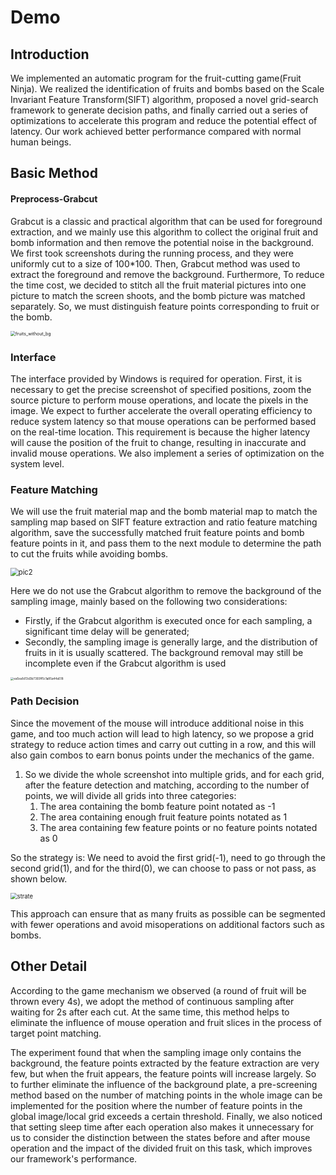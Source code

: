 # Demo

## Introduction

We implemented an automatic program for the fruit-cutting game(Fruit Ninja). We realized the identification of fruits and bombs based on the Scale Invariant Feature Transform(SIFT) algorithm, proposed a novel grid-search framework to generate decision paths, and finally carried out a series of optimizations to accelerate this program and reduce the potential effect of latency. Our work achieved better performance compared with normal human beings. 



## Basic Method

#### Preprocess-Grabcut

Grabcut is a classic and practical algorithm that can be used for foreground extraction, and we mainly use this algorithm to collect the original fruit and bomb information and then remove the potential noise in the background. We first took screenshots during the running process, and they were uniformly cut to a size of 100*100. Then, Grabcut method was used to extract the foreground and remove the background. Furthermore, To reduce the time cost, we decided to stitch all the fruit material pictures into one picture to match the screen shoots, and the bomb picture was matched separately. So, we must distinguish feature points corresponding to fruit or the bomb.

<img src="https://picbedofhsu.oss-cn-beijing.aliyuncs.com/img/fruits_without_bg.png" alt="fruits_without_bg" style="zoom: 50%;" />



### Interface

The interface provided by Windows is required for operation. First, it is necessary to get the precise screenshot of specified positions, zoom the source picture to perform mouse operations, and locate the pixels in the image.
We expect to further accelerate the overall operating efficiency to reduce system latency so that mouse operations can be performed based on the real-time location. This requirement is because the higher latency will cause the position of the fruit to change, resulting in inaccurate and invalid mouse operations. We also implement a series of optimization on the system level.

### Feature Matching

We will use the fruit material map and the bomb material map to match the sampling map based on SIFT feature extraction and ratio feature matching algorithm, save the successfully matched fruit feature points and bomb feature points in it, and pass them to the next module to determine the path to cut the fruits while avoiding bombs.

<img src="https://picbedofhsu.oss-cn-beijing.aliyuncs.com/img/pic2.jpg" alt="pic2" style="zoom: 80%;" />

Here we do not use the Grabcut algorithm to remove the background of the sampling image, mainly based on the following two considerations:

- Firstly, if the Grabcut algorithm is executed once for each sampling, a significant time delay will be generated;
- Secondly, the sampling image is generally large, and the distribution of fruits in it is usually scattered. The background removal may still be incomplete even if the Grabcut algorithm is used

<img src="https://picbedofhsu.oss-cn-beijing.aliyuncs.com/img/ea5ea1d13d3b7393ff5c1a85a44a518.jpg" alt="ea5ea1d13d3b7393ff5c1a85a44a518" style="zoom: 33%;" />



### Path Decision

Since the movement of the mouse will introduce additional noise in this game, and too much action will lead to high latency, so we propose a grid strategy to reduce action times and carry out cutting in a row, and this will also gain combos to earn bonus points under the mechanics of the game.

1. So we divide the whole screenshot into multiple grids, and for each grid, after the feature detection and matching, according to the number of points, we will divide all grids into three categories:
   1. The area containing the bomb feature point notated as -1
   2. The area containing enough fruit feature points notated as 1
   3. The area containing few feature points or no feature points notated as  0

So the strategy is: 
We need to avoid the first grid(-1), need to go through the second grid(1), and for the third(0), we can choose to pass or not pass, as shown below.

<img src="https://picbedofhsu.oss-cn-beijing.aliyuncs.com/img/strate.PNG" alt="strate" style="zoom: 67%;" />

This approach can ensure that as many fruits as possible can be segmented with fewer operations and avoid misoperations on additional factors such as bombs.



## Other Detail

According to the game mechanism we observed (a round of fruit will be thrown every 4s), we adopt the method of continuous sampling after waiting for 2s after each cut. At the same time, this method helps to eliminate the influence of mouse operation and fruit slices in the process of target point matching.

The experiment found that when the sampling image only contains the background, the feature points extracted by the feature extraction are very few, but when the fruit appears, the feature points will increase largely. So to further eliminate the influence of the background plate, a pre-screening method based on the number of matching points in the whole image can be implemented for the position where the number of feature points in the global image/local grid exceeds a certain threshold. Finally, we also noticed that setting sleep time after each operation also makes it unnecessary for us to consider the distinction between the states before and after mouse operation and the impact of the divided fruit on this task, which improves our framework's performance.

## 

